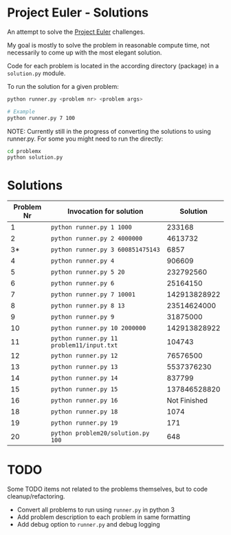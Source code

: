 # Project Euler - Solutions
An attempt to solve the [Project Euler](http://projecteuler.net/) challenges. 

My goal is mostly to solve the problem in reasonable compute time, not necessarily to come up with the most elegant solution. 

Code for each problem is located in the according directory (package) in a `solution.py` module.

To run the solution for a given problem:

```sh
python runner.py <problem nr> <problem args>

# Example
python runner.py 7 100
```

NOTE: Currently still in the progress of converting the solutions to using
runner.py. For some you might need to run the directly:
```sh
cd problemx
python solution.py
```
# Solutions
Problem Nr | Invocation for solution                   | Solution
-----------|-------------------------------------------|-----------
1          | `python runner.py 1 1000`                 | 233168
2          | `python runner.py 2 4000000`              | 4613732
3*         | `python runner.py 3 600851475143`         | 6857
4          | `python runner.py 4`                      | 906609
5          | `python runner.py 5 20`                   | 232792560
6          | `python runner.py 6`                      | 25164150 
7          | `python runner.py 7 10001`                | 142913828922
8          | `python runner.py 8 13`                   | 23514624000
9          | `python runner.py 9`                      | 31875000
10         | `python runner.py 10 2000000`             | 142913828922
11         | `python runner.py 11 problem11/input.txt` | 104743
12         | `python runner.py 12`                     | 76576500
13         | `python runner.py 13`                     | 5537376230
14         | `python runner.py 14`                     | 837799
15         | `python runner.py 15`                     | 137846528820
16         | `python runner.py 16`                     | Not Finished
18         | `python runner.py 18`                     | 1074
19         | `python runner.py 19`                     | 171
20         | `python problem20/solution.py 100`        | 648


# TODO
Some TODO items not related to the problems themselves, but to code cleanup/refactoring.

- Convert all problems to run using `runner.py` in python 3
- Add problem description to each problem in same formatting
- Add debug option to `runner.py` and debug logging
